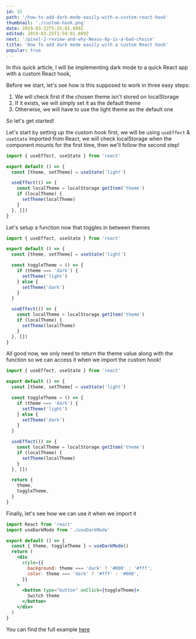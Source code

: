 ```yaml
---
id: 15
path: '/how-to-add-dark-mode-easily-with-a-custom-react-hook'
thumbnail: './custom-hook.png'
date: 2019-03-22T5:35:01.889Z
edited: 2019-03-25T1:59:01.889Z
next: '/pixel-2-review-and-why-Nexus-6p-is-a-bad-choice'
title: 'How To add dark mode easily with a custom React hook'
popular: true
---
```


In this quick article, I will be implementing dark mode to a quick React app with a custom React hook,

Before we start, let's see how is this supposed to work in three easy steps:

1. We will check first if the chosen theme isn't stored on localStorage
2. If it exists, we will simply set it as the default theme
3. Otherwise, we will have to use the light theme as the default one

So let's get started!

Let's start by setting up the custom hook first, we will be using `useEffect` & `useState` imported from React, we will check localStorage when the component mounts for the first time, then we'll follow the second step!

```jsx
import { useEffect, useState } from 'react'

export default () => {
  const [theme, setTheme] = useState('light')

  useEffect(() => {
    const localTheme = localStorage.getItem('theme')
    if (localTheme) {
      setTheme(localTheme)
    }
  }, [])
}
```

Let's setup a function now that toggles in between themes

```jsx
import { useEffect, useState } from 'react'

export default () => {
  const [theme, setTheme] = useState('light')

  const toggleTheme = () => {
    if (theme === 'dark') {
      setTheme('light')
    } else {
      setTheme('dark')
    }
  }

  useEffect(() => {
    const localTheme = localStorage.getItem('theme')
    if (localTheme) {
      setTheme(localTheme)
    }
  }, [])
}
```

All good now, we only need to return the theme value along with the function so we can access it when we import the custom hook!

```jsx
import { useEffect, useState } from 'react'

export default () => {
  const [theme, setTheme] = useState('light')

  const toggleTheme = () => {
    if (theme === 'dark') {
      setTheme('light')
    } else {
      setTheme('dark')
    }
  }

  useEffect(() => {
    const localTheme = localStorage.getItem('theme')
    if (localTheme) {
      setTheme(localTheme)
    }
  }, [])

  return {
    theme,
    toggleTheme,
  }
}
```

Finally, let's see how we can use it when we import it

```jsx
import React from 'react'
import useDarkMode from './useDarkMode'

export default () => {
  const { theme, toggleTheme } = useDarkMode()
  return (
    <div
      style={{
        background: theme === 'dark' ? '#000' : '#fff',
        color: theme === 'dark' ? '#fff' : '#000',
      }}
    >
      <button type="button" onClick={toggleTheme}>
        Switch theme
      </button>
    </div>
  )
}
```

You can find the full example [here](https://codesandbox.io/s/mjm4zy7pm8)
